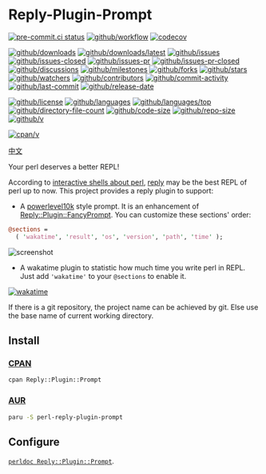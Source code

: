 # Reply-Plugin-Prompt

[![pre-commit.ci status](https://results.pre-commit.ci/badge/github/wakatime/Reply-Plugin-Prompt/main.svg)](https://results.pre-commit.ci/latest/github/wakatime/Reply-Plugin-Prompt/main)
[![github/workflow](https://github.com/wakatime/Reply-Plugin-Prompt/actions/workflows/main.yml/badge.svg)](https://github.com/wakatime/Reply-Plugin-Prompt/actions)
[![codecov](https://codecov.io/gh/wakatime/Reply-Plugin-Prompt/branch/main/graph/badge.svg)](https://codecov.io/gh/wakatime/Reply-Plugin-Prompt)

[![github/downloads](https://shields.io/github/downloads/wakatime/Reply-Plugin-Prompt/total)](https://github.com/wakatime/Reply-Plugin-Prompt/releases)
[![github/downloads/latest](https://shields.io/github/downloads/wakatime/Reply-Plugin-Prompt/latest/total)](https://github.com/wakatime/Reply-Plugin-Prompt/releases/latest)
[![github/issues](https://shields.io/github/issues/wakatime/Reply-Plugin-Prompt)](https://github.com/wakatime/Reply-Plugin-Prompt/issues)
[![github/issues-closed](https://shields.io/github/issues-closed/wakatime/Reply-Plugin-Prompt)](https://github.com/wakatime/Reply-Plugin-Prompt/issues?q=is%3Aissue+is%3Aclosed)
[![github/issues-pr](https://shields.io/github/issues-pr/wakatime/Reply-Plugin-Prompt)](https://github.com/wakatime/Reply-Plugin-Prompt/pulls)
[![github/issues-pr-closed](https://shields.io/github/issues-pr-closed/wakatime/Reply-Plugin-Prompt)](https://github.com/wakatime/Reply-Plugin-Prompt/pulls?q=is%3Apr+is%3Aclosed)
[![github/discussions](https://shields.io/github/discussions/wakatime/Reply-Plugin-Prompt)](https://github.com/wakatime/Reply-Plugin-Prompt/discussions)
[![github/milestones](https://shields.io/github/milestones/all/wakatime/Reply-Plugin-Prompt)](https://github.com/wakatime/Reply-Plugin-Prompt/milestones)
[![github/forks](https://shields.io/github/forks/wakatime/Reply-Plugin-Prompt)](https://github.com/wakatime/Reply-Plugin-Prompt/network/members)
[![github/stars](https://shields.io/github/stars/wakatime/Reply-Plugin-Prompt)](https://github.com/wakatime/Reply-Plugin-Prompt/stargazers)
[![github/watchers](https://shields.io/github/watchers/wakatime/Reply-Plugin-Prompt)](https://github.com/wakatime/Reply-Plugin-Prompt/watchers)
[![github/contributors](https://shields.io/github/contributors/wakatime/Reply-Plugin-Prompt)](https://github.com/wakatime/Reply-Plugin-Prompt/graphs/contributors)
[![github/commit-activity](https://shields.io/github/commit-activity/w/wakatime/Reply-Plugin-Prompt)](https://github.com/wakatime/Reply-Plugin-Prompt/graphs/commit-activity)
[![github/last-commit](https://shields.io/github/last-commit/wakatime/Reply-Plugin-Prompt)](https://github.com/wakatime/Reply-Plugin-Prompt/commits)
[![github/release-date](https://shields.io/github/release-date/wakatime/Reply-Plugin-Prompt)](https://github.com/wakatime/Reply-Plugin-Prompt/releases/latest)

[![github/license](https://shields.io/github/license/wakatime/Reply-Plugin-Prompt)](https://github.com/wakatime/Reply-Plugin-Prompt/blob/main/LICENSE)
[![github/languages](https://shields.io/github/languages/count/wakatime/Reply-Plugin-Prompt)](https://github.com/wakatime/Reply-Plugin-Prompt)
[![github/languages/top](https://shields.io/github/languages/top/wakatime/Reply-Plugin-Prompt)](https://github.com/wakatime/Reply-Plugin-Prompt)
[![github/directory-file-count](https://shields.io/github/directory-file-count/wakatime/Reply-Plugin-Prompt)](https://github.com/wakatime/Reply-Plugin-Prompt)
[![github/code-size](https://shields.io/github/languages/code-size/wakatime/Reply-Plugin-Prompt)](https://github.com/wakatime/Reply-Plugin-Prompt)
[![github/repo-size](https://shields.io/github/repo-size/wakatime/Reply-Plugin-Prompt)](https://github.com/wakatime/Reply-Plugin-Prompt)
[![github/v](https://shields.io/github/v/release/wakatime/Reply-Plugin-Prompt)](https://github.com/wakatime/Reply-Plugin-Prompt)

[![cpan/v](https://img.shields.io/cpan/v/Reply-Plugin-Prompt)](https://metacpan.org/pod/Reply::Plugin::Prompt)

[中文](https://metacpan.org/release/FREED/Reply-Plugin-Prompt-0.0.18.0/source/README-zh_CN.md)

Your perl deserves a better REPL!

According to [interactive shells about perl](https://archive.shadowcat.co.uk/blog/matt-s-trout/mstpan-17/),
[reply](https://metacpan.org/pod/Reply) may be the best REPL of perl up to now.
This project provides a reply plugin to support:

- A [powerlevel10k](https://github.com/romkatv/powerlevel10k) style prompt. It
  is an enhancement of [Reply::Plugin::FancyPrompt](https://metacpan.org/pod/Reply::Plugin::FancyPrompt).
  You can customize these sections' order:

```perl
@sections =
  ( 'wakatime', 'result', 'os', 'version', 'path', 'time' );
```

![screenshot](https://user-images.githubusercontent.com/32936898/221406537-5c9222e2-23ed-423c-9860-671b06421aef.jpg)

- A wakatime plugin to statistic how much time you write perl in REPL. Just add `'wakatime'`
  to your `@sections` to enable it.

[![wakatime](https://user-images.githubusercontent.com/32936898/226532448-84086ab6-241a-45f0-b8c1-6db8a7bb3fcf.jpg)](https://wakatime.com)

If there is a git repository, the project name can be achieved by git. Else use
the base name of current working directory.

## Install

### [CPAN](https://metacpan.org/pod/Reply::Plugin::Prompt)

```bash
cpan Reply::Plugin::Prompt
```

### [AUR](https://aur.archlinux.org/packages/perl-reply-plugin-prompt)

```bash
paru -S perl-reply-plugin-prompt
```

## Configure

[`perldoc Reply::Plugin::Prompt`](https://metacpan.org/pod/Reply::Plugin::Prompt).
